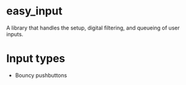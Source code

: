 # easy_input
A library that handles the setup, digital filtering, and queueing of user 
inputs.

# Input types
* Bouncy pushbuttons
